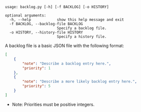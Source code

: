 ```
usage: backlog.py [-h] [-f BACKLOG] [-o HISTORY]

optional arguments:
  -h, --help            show this help message and exit
  -f BACKLOG, --backlog-file BACKLOG
                        Specify a backlog file.
  -o HISTORY, --history-file HISTORY
                        Specify a history file.
```

A backlog file is a basic JSON file with the following format:
``` json
[
    {
        "note": "Describe a backlog entry here.",
        "priority": 1
    },
    {
        "note": "Describe a more likely backlog entry here.",
        "priority": 5
    }
]
```
* Note: Priorities must be positive integers.
